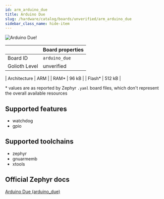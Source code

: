 ```yaml
---
id: arm_arduino_due
title: Arduino Due
slug: /hardware/catalog/boards/unverified/arm_arduino_due
sidebar_class_name: hide-item
---
```


[//]: # (This is an auto-generated file, do not edit! Changes to it will be lost upon re-generation)

![Arduino Due!](/img/boards/arm/arduino_due.png "Arduino Due")

|                | Board properties     |
| -------------  | -------------------- |
| Board ID       | `arduino_due` |
| Golioth Level  | unverified       |

| Architecture   | ARM |
| RAM*           | 96 kB |
| Flash*         | 512 kB |

\* values are as reported by Zephyr `.yaml` board files, which don't represent the overall available resources



## Supported features

* watchdog
* gpio

## Supported toolchains

* zephyr
* gnuarmemb
* xtools

## Official Zephyr docs

[Arduino Due (arduino_due)](https://docs.zephyrproject.org/latest/boards/arm/arduino_due/doc/index.html)
